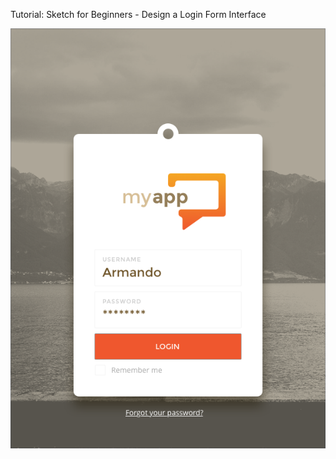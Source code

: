 Tutorial: Sketch for Beginners - Design a Login Form Interface

![login](https://github.com/hbin/sketch-login/blob/master/Login%20UI.png)
